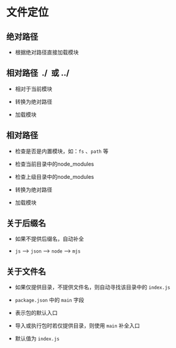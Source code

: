 # 文件定位

## 绝对路径

  - 根据绝对路径直接加载模块

## 相对路径  ./  或 ../

  - 相对于当前模块

  - 转换为绝对路径

  - 加载模块

## 相对路径

  - 检查是否是内置模块，如：`fs` 、`path` 等

  - 检查当前目录中的node\_modules

  - 检查上级目录中的node\_modules

  - 转换为绝对路径

  - 加载模块

## 关于后缀名

  - 如果不提供后缀名，自动补全

  - `js` --> `json` --> `node` --> `mjs`

## 关于文件名

  - 如果仅提供目录，不提供文件名，则自动寻找该目录中的 `index.js`

  - `package.json` 中的 `main` 字段

  - 表示包的默认入口

  - 导入或执行包时若仅提供目录，则使用 `main` 补全入口

  - 默认值为 `index.js`
